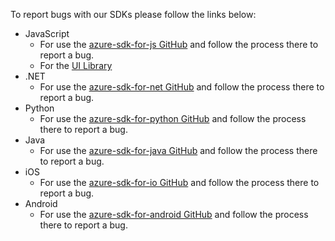 To report bugs with our SDKs please follow the links below:

* JavaScript
    * For use the [azure-sdk-for-js GitHub](https://github.com/Azure/azure-sdk-for-js) and follow the process there to report a bug.
    * For the [UI Library](https://github.com/Azure/communication-ui-library)
* .NET
    * For use the [azure-sdk-for-net GitHub](https://github.com/Azure/azure-sdk-for-net) and follow the process there to report a bug.
* Python
    * For use the [azure-sdk-for-python GitHub](https://github.com/Azure/azure-sdk-for-python) and follow the process there to report a bug.
* Java
    * For use the [azure-sdk-for-java GitHub](https://github.com/Azure/azure-sdk-for-java) and follow the process there to report a bug.
* iOS
    * For use the [azure-sdk-for-io GitHub](https://github.com/Azure/azure-sdk-for-ios) and follow the process there to report a bug.
* Android
    * For use the [azure-sdk-for-android GitHub](https://github.com/Azure/azure-sdk-for-android) and follow the process there to report a bug.